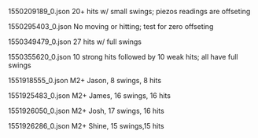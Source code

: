 1550209189_0.json
20+ hits w/ small swings; piezos readings are offseting 

1550295403_0.json
No moving or hitting; test for zero offseting

1550349479_0.json
27 hits w/ full swings

1550355620_0.json
10 strong hits followed by 10 weak hits; all have full swings

1551918555_0.json
M2+ Jason, 8 swings, 8 hits

1551925483_0.json
M2+ James, 16 swings, 16 hits

1551926050_0.json
M2+ Josh, 17 swings, 16 hits

1551926286_0.json
M2+ Shine, 15 swings,15 hits
